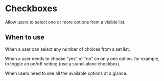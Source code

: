 # Checkboxes

Allow users to select one or more options from a visible list.

## When to use

When a user can select any number of choices from a set list.

When a user needs to choose “yes” or “no” on only one option. for example, to
toggle an on/off setting (use a stand-alone checkbox).

When users need to see all the available options at a glance.
